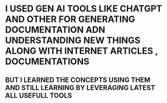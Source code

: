 # I USED GEN AI TOOLS LIKE CHATGPT AND OTHER FOR GENERATING DOCUMENTATION ADN UNDERSTANDING NEW THINGS ALONG WITH INTERNET ARTICLES , DOCUMENTATIONS 
## BUT I LEARNED THE CONCEPTS USING THEM AND STILL LEARNING BY LEVERAGING LATEST ALL USEFULL TOOLS
